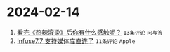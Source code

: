 # 2024-02-14

1. [看完《热辣滚烫》后你有什么感触呢？](https://www.v2ex.com/t/1015563) `13条评论` `问与答`
1. [Infuse7.7 支持媒体库直连了](https://www.v2ex.com/t/1015558) `11条评论` `Apple`
